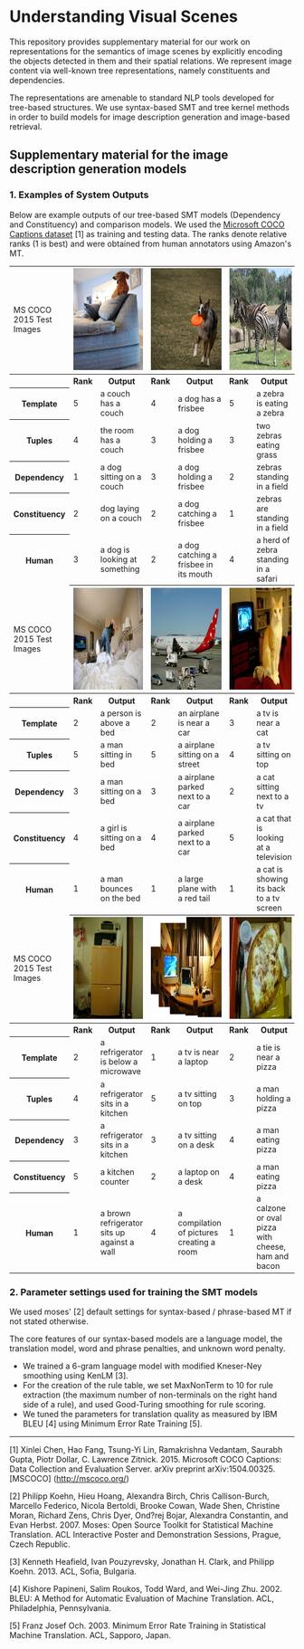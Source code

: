 # Understanding Visual Scenes

This repository provides supplementary material for our work on representations for the semantics of image scenes by explicitly encoding the objects detected in them and their spatial relations. We represent image content via well-known tree representations, namely constituents and dependencies. 

The representations are amenable to standard NLP tools developed for tree-based structures. We use syntax-based SMT and tree kernel methods in order to build models for image description generation and image-based retrieval. 

## Supplementary material for the image description generation models
### 1. Examples of System Outputs
<html>
<body>
<p>
Below are example outputs of our tree-based SMT models (Dependency and Constituency) and comparison models. 
We used the <a href="http://mscoco.org/" target="_blank">Microsoft COCO Captions dataset</a> [1] as training and testing data. 
The ranks denote relative ranks (1 is best) and were obtained from human annotators using Amazon&#39;s MT. 
</p>
<table>
  <tr>
    <td>MS COCO 2015 Test Images</td>
    <th colspan="2">
		<img width="150px" height="180px" src="https://raw.githubusercontent.com/VisualScenes/Example-Image-Descriptions/master/images/COCO_test2015_000000143004.jpg">
		</th>
    <th colspan="2">
		<img width="150px" height="180px" src="https://raw.githubusercontent.com/VisualScenes/Example-Image-Descriptions/master/images/COCO_test2015_000000560036.jpg">
		</th>
    <th colspan="2">
		<img width="150px" height="180px" src="https://raw.githubusercontent.com/VisualScenes/Example-Image-Descriptions/master/images/COCO_test2015_000000196058.jpg">
		</th>
  </tr>
  <tr>
	  <th></th>
    <th>Rank</th>
    <th>Output</th>
    <th>Rank</th>
    <th>Output</th>
    <th>Rank</th>
    <th>Output</th>
  </tr>
  <tr>
                <th>Template</th>
                <td>5</td>
                <td>a couch has a couch</td>
                <td>4</td>
                <td>a dog has a frisbee</td>
                <td>5</td>
                <td>a zebra is eating a zebra</td>
            </tr>
            <tr>
                <th>Tuples</th>
                <td>4</td>
                <td>the room has a couch</td>
                <td>3</td>
                <td>a dog holding a frisbee</td>
                <td>3</td>
                <td>two zebras eating grass</td>
            </tr>
            <tr>
                <th>Dependency</th>
                <td>1</td>
                <td>a dog sitting on a couch</td>
                <td>3</td>
                <td>a dog holding a frisbee</td>
                <td>2</td>
                <td>zebras standing in a field</td>
            </tr>
            <tr>
                <th>Constituency</th>
                <td>2</td>
                <td>dog laying on a couch</td>
                <td>2</td>
                <td>a dog catching a frisbee</td>
                <td>1</td>
                <td>zebras are standing in a field</td>
            </tr>
            <tr>
                <th>Human</th>
                <td>3</td>
                <td>a dog is looking at something</td>
                <td>2</td>
                <td>a dog catching a frisbee in its mouth</td>
                <td>4</td>
                <td>a herd of zebra standing in a safari</td>
            </tr>
	    <tr>
<!-- Second block -->
  <tr>
	<td>MS COCO 2015 Test Images</td>
	<th colspan="2">
	<img width="150px" height="180px" src="https://raw.githubusercontent.com/VisualScenes/Example-Image-Descriptions/master/images/COCO_test2015_000000172042.jpg">
	</th>
	<th colspan="2">
	<img width="150px" height="180px" src="https://raw.githubusercontent.com/VisualScenes/Example-Image-Descriptions/master/images/COCO_test2015_000000185312.jpg">
	</th>
	<th colspan="2">
	<img width="150px" height="180px" src="https://raw.githubusercontent.com/VisualScenes/Example-Image-Descriptions/master/images/COCO_test2015_000000096247.jpg">
	</th>    
  </tr>
  <tr>
	  <th></th>
    <th>Rank</th>
    <th>Output</th>
    <th>Rank</th>
    <th>Output</th>
    <th>Rank</th>
    <th>Output</th>
  </tr>
  <tr>
    <th>Template</th>
    <td>2</td>
    <td>a person is above a bed</td>
    <td>2</td>
    <td>an airplane is near a car</td>
    <td>3</td>
    <td>a tv is near a cat</td>
  </tr>
  <tr>
    <th>Tuples</th>
    <td>5</td>
    <td>a man sitting in bed</td>
    <td>5</td>
    <td>a airplane sitting on a street</td>
    <td>4</td>
    <td>a tv sitting on top</td>
  </tr>
  <tr>
    <th>Dependency</th>
    <td>3</td>
    <td>a man sitting on a bed</td>
    <td>3</td>
    <td>a airplane parked next to a car</td>
    <td>2</td>
    <td>a cat sitting next to a tv</td>
  </tr>
  <tr>
    <th>Constituency</th>
    <td>4</td>
    <td>a girl is sitting on a bed</td>
    <td>4</td>
    <td>a airplane parked next to a car</td>
    <td>5</td>
    <td>a cat that is looking at a television</td>
  </tr>
  <tr>
    <th>Human</th>
    <td>1</td>
    <td>a man bounces on the bed</td>
    <td>1</td>
    <td>a large plane with a red tail</td>
    <td>1</td>
    <td>a cat is showing its back to a tv screen</td>
  </tr>
<!-- Third example block -->
  <tr>
    <td>MS COCO 2015 Test Images</td>
    <th colspan="2">
    <img width="150px" height="180px" src="https://raw.githubusercontent.com/VisualScenes/Example-Image-Descriptions/master/images/COCO_test2015_000000078343.jpg">
    </th>
    <th colspan="2">
    <img width="150px" height="180px" src="https://raw.githubusercontent.com/VisualScenes/Example-Image-Descriptions/master/images/COCO_test2015_000000566624.jpg">
    </th>
    <th colspan="2">
    <img width="150px" height="180px" src="https://raw.githubusercontent.com/VisualScenes/Example-Image-Descriptions/master/images/COCO_test2015_000000406163.jpg">
    </th>    
  </tr>
  <tr>
    <th></th>
    <th>Rank</th>
    <th>Output</th>
    <th>Rank</th>
    <th>Output</th>
    <th>Rank</th>
    <th>Output</th>
  </tr>
  <tr>
    <th>Template</th>
    <td>2</td>
    <td>a refrigerator is below a microwave</td>
    <td>1</td>
    <td>a tv is near a laptop</td>
    <td>2</td>
    <td>a tie is near a pizza</td>
  </tr>
  <tr>
    <th>Tuples</th>
    <td>4</td>
    <td>a refrigerator sits in a kitchen</td>
    <td>5</td>
    <td>a tv sitting on top</td>
    <td>3</td>
    <td>a man holding a pizza</td>
  </tr>
  <tr>
    <th>Dependency</th>
    <td>3</td>
    <td>a refrigerator sits in a kitchen</td>
    <td>3</td>
    <td>a tv sitting on a desk</td>
    <td>4</td>
    <td>a man eating pizza</td>
  </tr>
  <tr>
    <th>Constituency</th>
    <td>5</td>
    <td>a kitchen counter</td>
    <td>2</td>
    <td>a laptop on a desk</td>
    <td>4</td>
    <td>a man eating pizza</td>
  </tr>
  <tr>
    <th>Human</th>
    <td>1</td>
    <td>a brown refrigerator sits up against a wall</td>
    <td>4</td>
    <td>a compilation of pictures creating a room</td>
    <td>1</td>
    <td>a calzone or oval pizza with cheese, ham and bacon</td>
  </tr>
</table>
</body>
</html>
  
  
### 2. Parameter settings used for training the SMT models
We used moses' [2] default settings for syntax-based / phrase-based MT if not stated otherwise. 

The core features of our syntax-based models are a language model, the translation model, word and phrase penalties, and unknown word penalty. 
- We trained a 6-gram language model with modified Kneser-Ney smoothing using KenLM [3].
- For the creation of the rule table, we set MaxNonTerm to 10 for rule extraction (the maximum number of non-terminals on the 
right hand side of a rule), and used Good-Turing smoothing for rule scoring. 
- We tuned the parameters for translation quality as measured by IBM BLEU [4] using Minimum Error Rate Training [5].


---
[1] Xinlei Chen, Hao Fang, Tsung-Yi Lin, Ramakrishna Vedantam, Saurabh Gupta, Piotr Dollar, C. Lawrence Zitnick. 2015. Microsoft COCO Captions: Data Collection and Evaluation Server. arXiv preprint arXiv:1504.00325. [MSCOCO] (http://mscoco.org/)

[2] Philipp Koehn, Hieu Hoang, Alexandra Birch, Chris Callison-Burch, Marcello Federico, Nicola Bertoldi, Brooke Cowan, Wade Shen, Christine Moran, Richard Zens, Chris Dyer, Ond?rej Bojar, Alexandra Constantin, and Evan Herbst. 2007. Moses: Open Source Toolkit for Statistical Machine Translation. ACL Interactive Poster and Demonstration Sessions, Prague, Czech Republic.

[3] Kenneth Heafield, Ivan Pouzyrevsky, Jonathan H. Clark, and Philipp Koehn. 2013. ACL, Sofia, Bulgaria.

[4] Kishore Papineni, Salim Roukos, Todd Ward, and Wei-Jing Zhu. 2002. BLEU: A Method for Automatic Evaluation of Machine Translation. ACL, Philadelphia, Pennsylvania. 

[5] Franz Josef Och. 2003. Minimum Error Rate Training in Statistical Machine Translation. ACL, Sapporo, Japan. 





